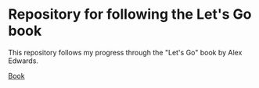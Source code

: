 # Repository for following the Let's Go book

This repository follows my progress through the "Let's Go" book by Alex Edwards.

[Book](https://golang.org/doc/letsgo.pdf)
